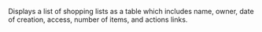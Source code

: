 Displays a list of shopping lists as a table which includes name, owner, date of creation, access, number of items, and actions links.

